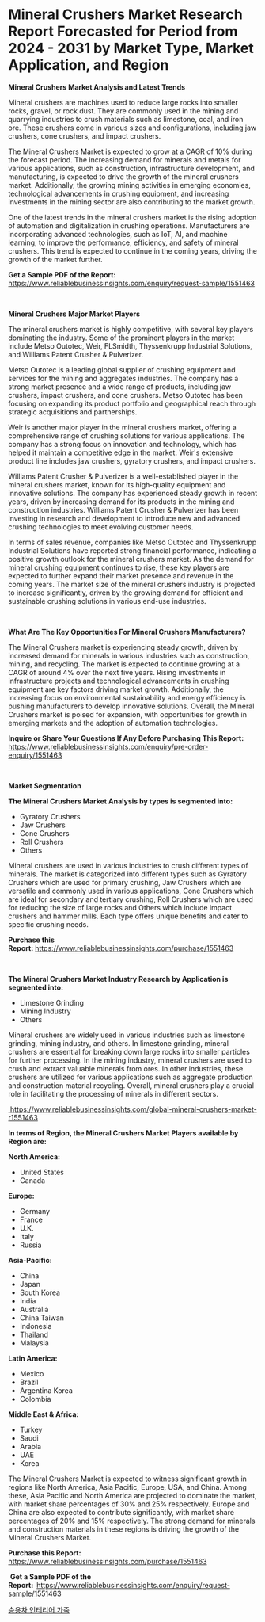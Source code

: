 <p><h1>Mineral Crushers Market Research Report Forecasted for Period from 2024 -  2031 by Market Type, Market Application, and Region</h1></p><p><strong>Mineral Crushers Market Analysis and Latest Trends</strong></p>
<p><p>Mineral crushers are machines used to reduce large rocks into smaller rocks, gravel, or rock dust. They are commonly used in the mining and quarrying industries to crush materials such as limestone, coal, and iron ore. These crushers come in various sizes and configurations, including jaw crushers, cone crushers, and impact crushers.</p><p>The Mineral Crushers Market is expected to grow at a CAGR of 10% during the forecast period. The increasing demand for minerals and metals for various applications, such as construction, infrastructure development, and manufacturing, is expected to drive the growth of the mineral crushers market. Additionally, the growing mining activities in emerging economies, technological advancements in crushing equipment, and increasing investments in the mining sector are also contributing to the market growth.</p><p>One of the latest trends in the mineral crushers market is the rising adoption of automation and digitalization in crushing operations. Manufacturers are incorporating advanced technologies, such as IoT, AI, and machine learning, to improve the performance, efficiency, and safety of mineral crushers. This trend is expected to continue in the coming years, driving the growth of the market further.</p></p>
<p><strong>Get a Sample PDF of the Report:&nbsp;</strong> <a href="https://www.reliablebusinessinsights.com/enquiry/request-sample/1551463">https://www.reliablebusinessinsights.com/enquiry/request-sample/1551463</a></p>
<p>&nbsp;</p>
<p><strong>Mineral Crushers Major Market Players</strong></p>
<p><p>The mineral crushers market is highly competitive, with several key players dominating the industry. Some of the prominent players in the market include Metso Outotec, Weir, FLSmidth, Thyssenkrupp Industrial Solutions, and Williams Patent Crusher & Pulverizer.</p><p>Metso Outotec is a leading global supplier of crushing equipment and services for the mining and aggregates industries. The company has a strong market presence and a wide range of products, including jaw crushers, impact crushers, and cone crushers. Metso Outotec has been focusing on expanding its product portfolio and geographical reach through strategic acquisitions and partnerships.</p><p>Weir is another major player in the mineral crushers market, offering a comprehensive range of crushing solutions for various applications. The company has a strong focus on innovation and technology, which has helped it maintain a competitive edge in the market. Weir's extensive product line includes jaw crushers, gyratory crushers, and impact crushers.</p><p>Williams Patent Crusher & Pulverizer is a well-established player in the mineral crushers market, known for its high-quality equipment and innovative solutions. The company has experienced steady growth in recent years, driven by increasing demand for its products in the mining and construction industries. Williams Patent Crusher & Pulverizer has been investing in research and development to introduce new and advanced crushing technologies to meet evolving customer needs.</p><p>In terms of sales revenue, companies like Metso Outotec and Thyssenkrupp Industrial Solutions have reported strong financial performance, indicating a positive growth outlook for the mineral crushers market. As the demand for mineral crushing equipment continues to rise, these key players are expected to further expand their market presence and revenue in the coming years. The market size of the mineral crushers industry is projected to increase significantly, driven by the growing demand for efficient and sustainable crushing solutions in various end-use industries.</p></p>
<p>&nbsp;</p>
<p><strong>What Are The Key Opportunities For Mineral Crushers Manufacturers?</strong></p>
<p><p>The Mineral Crushers market is experiencing steady growth, driven by increased demand for minerals in various industries such as construction, mining, and recycling. The market is expected to continue growing at a CAGR of around 4% over the next five years. Rising investments in infrastructure projects and technological advancements in crushing equipment are key factors driving market growth. Additionally, the increasing focus on environmental sustainability and energy efficiency is pushing manufacturers to develop innovative solutions. Overall, the Mineral Crushers market is poised for expansion, with opportunities for growth in emerging markets and the adoption of automation technologies.</p></p>
<p><strong>Inquire or Share Your Questions If Any Before Purchasing This Report:</strong> <a href="https://www.reliablebusinessinsights.com/enquiry/pre-order-enquiry/1551463">https://www.reliablebusinessinsights.com/enquiry/pre-order-enquiry/1551463</a></p>
<p>&nbsp;</p>
<p><strong>Market Segmentation</strong></p>
<p><strong>The Mineral Crushers Market Analysis by types is segmented into:</strong></p>
<p><ul><li>Gyratory Crushers</li><li>Jaw Crushers</li><li>Cone Crushers</li><li>Roll Crushers</li><li>Others</li></ul></p>
<p><p>Mineral crushers are used in various industries to crush different types of minerals. The market is categorized into different types such as Gyratory Crushers which are used for primary crushing, Jaw Crushers which are versatile and commonly used in various applications, Cone Crushers which are ideal for secondary and tertiary crushing, Roll Crushers which are used for reducing the size of large rocks and Others which include impact crushers and hammer mills. Each type offers unique benefits and cater to specific crushing needs.</p></p>
<p><strong>Purchase this Report:&nbsp;</strong><a href="https://www.reliablebusinessinsights.com/purchase/1551463">https://www.reliablebusinessinsights.com/purchase/1551463</a></p>
<p>&nbsp;</p>
<p><strong>The Mineral Crushers Market Industry Research by Application is segmented into:</strong></p>
<p><ul><li>Limestone Grinding</li><li>Mining Industry</li><li>Others</li></ul></p>
<p><p>Mineral crushers are widely used in various industries such as limestone grinding, mining industry, and others. In limestone grinding, mineral crushers are essential for breaking down large rocks into smaller particles for further processing. In the mining industry, mineral crushers are used to crush and extract valuable minerals from ores. In other industries, these crushers are utilized for various applications such as aggregate production and construction material recycling. Overall, mineral crushers play a crucial role in facilitating the processing of minerals in different sectors.</p></p>
<p><a href="https://www.reliablebusinessinsights.com/global-mineral-crushers-market-r1551463">&nbsp;https://www.reliablebusinessinsights.com/global-mineral-crushers-market-r1551463</a></p>
<p><strong>In terms of Region, the Mineral Crushers Market Players available by Region are:</strong></p>
<p>
    <p> <strong> North America: </strong>
        <ul>
            <li>United States</li>
            <li>Canada</li>
        </ul>
        </p> 
    <p> <strong> Europe: </strong>
        <ul>
            <li>Germany</li>
            <li>France</li>
            <li>U.K.</li>
            <li>Italy</li>
            <li>Russia</li>
        </ul>
        </p> 
    <p> <strong> Asia-Pacific: </strong>
        <ul>
            <li>China</li>
            <li>Japan</li>
            <li>South Korea</li>
            <li>India</li>
            <li>Australia</li>
            <li>China Taiwan</li>
            <li>Indonesia</li>
            <li>Thailand</li>
            <li>Malaysia</li>
        </ul>
        </p> 
    <p> <strong> Latin America: </strong>
        <ul>
            <li>Mexico</li>
            <li>Brazil</li>
            <li>Argentina Korea</li>
            <li>Colombia</li>
        </ul>
        </p> 
    <p> <strong> Middle East & Africa: </strong>
        <ul>
            <li>Turkey</li>
            <li>Saudi</li>
            <li>Arabia</li>
            <li>UAE</li>
            <li>Korea</li>
        </ul>
    </p>
    </p>
<p><p>The Mineral Crushers Market is expected to witness significant growth in regions like North America, Asia Pacific, Europe, USA, and China. Among these, Asia Pacific and North America are projected to dominate the market, with market share percentages of 30% and 25% respectively. Europe and China are also expected to contribute significantly, with market share percentages of 20% and 15% respectively. The strong demand for minerals and construction materials in these regions is driving the growth of the Mineral Crushers Market.</p></p>
<p><strong>Purchase this Report: </strong><a href="https://www.reliablebusinessinsights.com/purchase/1551463">https://www.reliablebusinessinsights.com/purchase/1551463</a></p>
<p>&nbsp;<strong>Get a Sample PDF of the Report:&nbsp;&nbsp;</strong><a href="https://www.reliablebusinessinsights.com/enquiry/request-sample/1551463">https://www.reliablebusinessinsights.com/enquiry/request-sample/1551463</a></p>
<p><strong></strong></p>
<p><p><a href="https://github.com/rcabello548/Market-Research-Report-List-2/blob/main/1411683163919.md">승용차 인테리어 가죽</a></p></p>